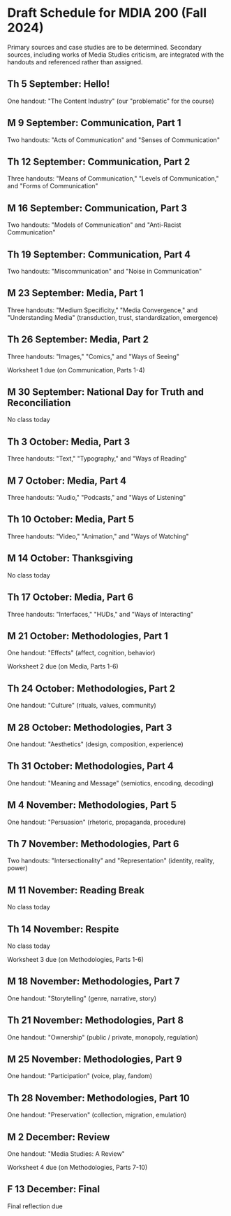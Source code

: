# Draft Schedule for MDIA 200 (Fall 2024) 

Primary sources and case studies are to be determined. Secondary sources, including works of Media Studies criticism, are integrated with the handouts and referenced rather than assigned. 

## Th 5 September: Hello! 

One handout: "The Content Industry" (our "problematic" for the course) 

## M 9 September: Communication, Part 1

Two handouts: "Acts of Communication" and "Senses of Communication"

## Th 12 September: Communication, Part 2 

Three handouts: "Means of Communication," "Levels of Communication," and "Forms of Communication"

## M 16 September: Communication, Part 3 

Two handouts: "Models of Communication" and "Anti-Racist Communication"

## Th 19 September: Communication, Part 4 

Two handouts: "Miscommunication" and "Noise in Communication"

## M 23 September: Media, Part 1 

Three handouts: "Medium Specificity," "Media Convergence," and "Understanding Media" (transduction, trust, standardization, emergence)

## Th 26 September: Media, Part 2 

Three handouts: "Images," "Comics," and "Ways of Seeing"

Worksheet 1 due (on Communication, Parts 1-4)

## M 30 September: National Day for Truth and Reconciliation

No class today

## Th 3 October: Media, Part 3 

Three handouts: "Text," "Typography," and "Ways of Reading"

## M 7 October: Media, Part 4 

Three handouts: "Audio," "Podcasts," and "Ways of Listening"

## Th 10 October: Media, Part 5

Three handouts: "Video," "Animation," and "Ways of Watching"

## M 14 October: Thanksgiving 

No class today

## Th 17 October: Media, Part 6 

Three handouts: "Interfaces," "HUDs," and "Ways of Interacting"

## M 21 October: Methodologies, Part 1

One handout: "Effects" (affect, cognition, behavior)

Worksheet 2 due (on Media, Parts 1-6) 

## Th 24 October: Methodologies, Part 2

One handout: "Culture" (rituals, values, community)

## M 28 October: Methodologies, Part 3

One handout: "Aesthetics" (design, composition, experience)

## Th 31 October: Methodologies, Part 4

One handout: "Meaning and Message" (semiotics, encoding, decoding) 

## M 4 November: Methodologies, Part 5

One handout: "Persuasion" (rhetoric, propaganda, procedure)

## Th 7 November: Methodologies, Part 6 

Two handouts: "Intersectionality" and "Representation" (identity, reality, power)

## M 11 November: Reading Break 

No class today

## Th 14 November: Respite 

No class today 

Worksheet 3 due (on Methodologies, Parts 1-6)

## M 18 November: Methodologies, Part 7 

One handout: "Storytelling" (genre, narrative, story)

## Th 21 November: Methodologies, Part 8 

One handout: "Ownership" (public / private, monopoly, regulation) 

## M 25 November: Methodologies, Part 9 

One handout: "Participation" (voice, play, fandom)

## Th 28 November: Methodologies, Part 10

One handout: "Preservation" (collection, migration, emulation) 

## M 2 December: Review 

One handout: "Media Studies: A Review"

Worksheet 4 due (on Methodologies, Parts 7-10)

## F 13 December: Final 

Final reflection due 
